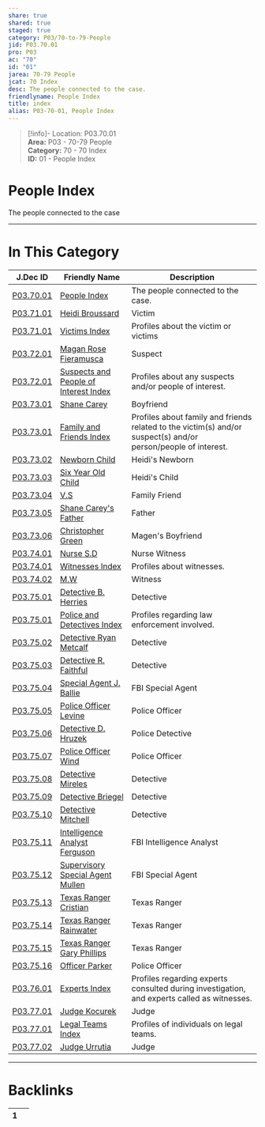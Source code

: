 ```yaml
---  
share: true  
shared: true  
staged: true  
category: P03/70-to-79-People  
jid: P03.70.01  
pro: P03  
ac: "70"  
id: "01"  
jarea: 70-79 People  
jcat: 70 Index  
desc: The people connected to the case.  
friendlyname: People Index  
title: index  
alias: P03-70-01, People Index  
---  
```

  
>[!info]- Location: P03.70.01  
>**Area:** P03 - 70-79 People  
>**Category:** 70 - 70 Index  
>**ID:** 01 - People Index  
  
# People Index  
  
The people connected to the case  
  
  
  
---  
# In This Category  
  
| J.Dec ID                                                                                                                 | Friendly Name                                                                                                                                   | Description                                                                                                    |  
| ------------------------------------------------------------------------------------------------------------------------ | ----------------------------------------------------------------------------------------------------------------------------------------------- | -------------------------------------------------------------------------------------------------------------- |  
| [P03.70.01](index.md)                                                        | [People Index](index.md)                                                                            | The people connected to the case.                                                                              |  
| [P03.71.01](./71-Victims/01-Heidi-Broussard.md)                                | [Heidi Broussard](./71-Victims/01-Heidi-Broussard.md)                                                 | Victim                                                                                                         |  
| [P03.71.01](./71-Victims/index.md)                                             | [Victims Index](./71-Victims/index.md)                                                                | Profiles about the victim or victims                                                                           |  
| [P03.72.01](./72-Suspects-and-People-of-Interest/01-Magen-Rose-Fieramusca.md)  | [Magan Rose Fieramusca](./72-Suspects-and-People-of-Interest/01-Magen-Rose-Fieramusca.md)             | Suspect                                                                                                        |  
| [P03.72.01](./72-Suspects-and-People-of-Interest/index.md)                     | [Suspects and People of Interest Index](./72-Suspects-and-People-of-Interest/index.md)                | Profiles about any suspects and/or people of interest.                                                         |  
| [P03.73.01](./73-Family-and-Friends/01-Shane-Carey.md)                         | [Shane Carey](./73-Family-and-Friends/01-Shane-Carey.md)                                              | Boyfriend                                                                                                      |  
| [P03.73.01](./73-Family-and-Friends/index.md)                                  | [Family and Friends Index](./73-Family-and-Friends/index.md)                                          | Profiles about family and friends related to the victim(s) and/or suspect(s) and/or person/people of interest. |  
| [P03.73.02](./73-Family-and-Friends/02-Newborn-Child.md)                       | [Newborn Child](./73-Family-and-Friends/02-Newborn-Child.md)                                          | Heidi's Newborn                                                                                                |  
| [P03.73.03](./73-Family-and-Friends/03-Six-Year-Old-Child.md)                  | [Six Year Old Child](./73-Family-and-Friends/03-Six-Year-Old-Child.md)                                | Heidi's Child                                                                                                  |  
| [P03.73.04](./73-Family-and-Friends/04-VS.md)                                  | [V.S](./73-Family-and-Friends/04-VS.md)                                                               | Family Friend                                                                                                  |  
| [P03.73.05](./73-Family-and-Friends/05-Shane-Careys-Father.md)                 | [Shane Carey's Father](./73-Family-and-Friends/05-Shane-Careys-Father.md)                             | Father                                                                                                         |  
| [P03.73.06](./73-Family-and-Friends/06-Christopher-Green.md)                   | [Christopher Green](./73-Family-and-Friends/06-Christopher-Green.md)                                  | Magen's Boyfriend                                                                                              |  
| [P03.74.01](./74-Witnesses/01-Nurse-SD.md)                                     | [Nurse S.D](./74-Witnesses/01-Nurse-SD.md)                                                            | Nurse Witness                                                                                                  |  
| [P03.74.01](./74-Witnesses/index.md)                                           | [Witnesses Index](./74-Witnesses/index.md)                                                            | Profiles about witnesses.                                                                                      |  
| [P03.74.02](./74-Witnesses/02-MW.md)                                           | [M.W](./74-Witnesses/02-MW.md)                                                                        | Witness                                                                                                        |  
| [P03.75.01](./75-Police-and-Detectives/01-Detective-Herries.md)                | [Detective B. Herries](./75-Police-and-Detectives/01-Detective-Herries.md)                            | Detective                                                                                                      |  
| [P03.75.01](./75-Police-and-Detectives/index.md)                               | [Police and Detectives Index](./75-Police-and-Detectives/index.md)                                    | Profiles regarding law enforcement involved.                                                                   |  
| [P03.75.02](./75-Police-and-Detectives/02-Detective-Metcalf.md)                | [Detective Ryan Metcalf](./75-Police-and-Detectives/02-Detective-Metcalf.md)                          | Detective                                                                                                      |  
| [P03.75.03](./75-Police-and-Detectives/03-Detective-Faithful.md)               | [Detective R. Faithful](./75-Police-and-Detectives/03-Detective-Faithful.md)                          | Detective                                                                                                      |  
| [P03.75.04](./75-Police-and-Detectives/04-Special-Agent-Ballie.md)             | [Special Agent J. Ballie](./75-Police-and-Detectives/04-Special-Agent-Ballie.md)                      | FBI Special Agent                                                                                              |  
| [P03.75.05](./75-Police-and-Detectives/05-Police-Officer-Levine.md)            | [Police Officer Levine](./75-Police-and-Detectives/05-Police-Officer-Levine.md)                       | Police Officer                                                                                                 |  
| [P03.75.06](./75-Police-and-Detectives/06-Detective-D-Hruzek.md)               | [Detective D. Hruzek](./75-Police-and-Detectives/06-Detective-D-Hruzek.md)                            | Police Detective                                                                                               |  
| [P03.75.07](./75-Police-and-Detectives/07-Police-Officer-Wind.md)              | [Police Officer Wind](./75-Police-and-Detectives/07-Police-Officer-Wind.md)                           | Police Officer                                                                                                 |  
| [P03.75.08](./75-Police-and-Detectives/08-Detective-Mireles.md)                | [Detective Mireles](./75-Police-and-Detectives/08-Detective-Mireles.md)                               | Detective                                                                                                      |  
| [P03.75.09](./75-Police-and-Detectives/09-Detective-Briegel.md)                | [Detective Briegel](./75-Police-and-Detectives/09-Detective-Briegel.md)                               | Detective                                                                                                      |  
| [P03.75.10](./75-Police-and-Detectives/10-Detective-Mitchell.md)               | [Detective Mitchell](./75-Police-and-Detectives/10-Detective-Mitchell.md)                             | Detective                                                                                                      |  
| [P03.75.11](./75-Police-and-Detectives/11-Intelligence-Analyst-Ferguson.md)    | [Intelligence Analyst Ferguson](./75-Police-and-Detectives/11-Intelligence-Analyst-Ferguson.md)       | FBI Intelligence Analyst                                                                                       |  
| [P03.75.12](./75-Police-and-Detectives/12-Supervisory-Special-Agent-Mullen.md) | [Supervisory Special Agent Mullen](./75-Police-and-Detectives/12-Supervisory-Special-Agent-Mullen.md) | FBI Special Agent                                                                                              |  
| [P03.75.13](./75-Police-and-Detectives/13-Texas-Ranger-Cristian.md)            | [Texas Ranger Cristian](./75-Police-and-Detectives/13-Texas-Ranger-Cristian.md)                       | Texas Ranger                                                                                                   |  
| [P03.75.14](./75-Police-and-Detectives/14-Texas-Ranger-Rainwater.md)           | [Texas Ranger Rainwater](./75-Police-and-Detectives/14-Texas-Ranger-Rainwater.md)                     | Texas Ranger                                                                                                   |  
| [P03.75.15](./75-Police-and-Detectives/15-Texas-Ranger-Gary-Phillips.md)       | [Texas Ranger Gary Phillips](./75-Police-and-Detectives/15-Texas-Ranger-Gary-Phillips.md)             | Texas Ranger                                                                                                   |  
| [P03.75.16](./75-Police-and-Detectives/16-Officer-Parker.md)                   | [Officer Parker](./75-Police-and-Detectives/16-Officer-Parker.md)                                     | Police Officer                                                                                                 |  
| [P03.76.01](./76-Experts/index.md)                                             | [Experts Index](./76-Experts/index.md)                                                                | Profiles regarding experts consulted during investigation, and experts called as witnesses.                    |  
| [P03.77.01](./77-Legal-Teams/01-Judge-Kocurek.md)                              | [Judge Kocurek](./77-Legal-Teams/01-Judge-Kocurek.md)                                                 | Judge                                                                                                          |  
| [P03.77.01](./77-Legal-Teams/index.md)                                         | [Legal Teams Index](./77-Legal-Teams/index.md)                                                        | Profiles of individuals on legal teams.                                                                        |  
| [P03.77.02](./77-Legal-Teams/02-Judge-Urrutia.md)                              | [Judge Urrutia](./77-Legal-Teams/02-Judge-Urrutia.md)                                                 | Judge                                                                                                          |  
  
  
---  
# Backlinks  
<div><table class="dataview table-view-table"><thead class="table-view-thead"><tr class="table-view-tr-header"><th class="table-view-th"><span></span><span class="dataview small-text">1</span></th><th class="table-view-th"><span></span></th></tr></thead><tbody class="table-view-tbody"></tbody></table></div>